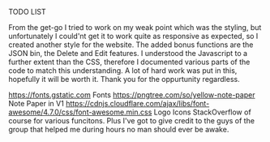 TODO LIST

From the get-go I tried to work on my weak point which was the styling, but unfortunately I could'nt get it to work quite as responsive as expected, so I created another style for the website.
The added bonus functions are the JSON bin, the Delete and Edit features.
I understood the Javascript to a further extent than the CSS, therefore I documented various parts of the code to match this understanding.
A lot of hard work was put in this, hopefully it will be worth it. Thank you for the oppurtunity regardless.

https://fonts.gstatic.com Fonts
https://pngtree.com/so/yellow-note-paper Note Paper in V1
https://cdnjs.cloudflare.com/ajax/libs/font-awesome/4.7.0/css/font-awesome.min.css Logo Icons
StackOverflow of course for various funcitons.
Plus I've got to give credit to the guys of the group that helped me during hours no man should ever be awake. 
